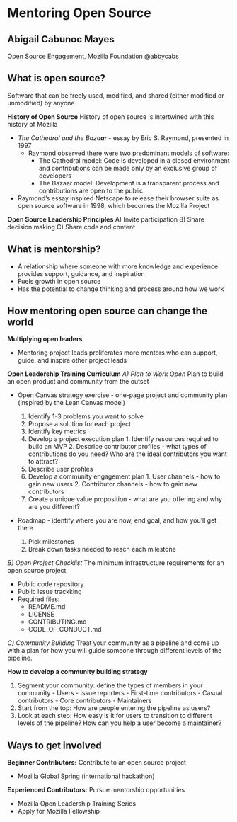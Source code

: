 # Mentoring Open Source

## **Abigail Cabunoc Mayes**

Open Source Engagement, Mozilla Foundation
@abbycabs


## **What is open source?**

Software that can be freely used, modified, and shared (either modified or unmodified) by anyone

**History of Open Source**
History of open source is intertwined with this history of Mozilla

- *The Cathedral and the Baza**a**r* -  essay by Eric S. Raymond, presented in 1997
  - Raymond observed there were two predominant models of software: 
    - The Cathedral model: Code is developed in a closed environment and contributions can be made only by an exclusive group of developers
    - The Bazaar model: Development is a transparent process and contributions are open to the public
- Raymond’s essay inspired Netscape to release their browser suite as open source software in 1998, which becomes the Mozilla Project


**Open Source Leadership Principles**
A) Invite participation
B) Share decision making
C) Share code and content

## **What is mentorship?**
- A relationship where someone with more knowledge and experience provides support, guidance, and inspiration
- Fuels growth in open source
- Has the potential to change thinking and process around how we work
## **How mentoring open source can change the world**

**Multiplying open leaders**

- Mentoring project leads proliferates more mentors who can support, guide, and inspire other project leads

**Open Leadership Training Curriculum**
*A) Plan to Work Open*
Plan to build an open product and community from the outset


  - Open Canvas strategy exercise - one-page project and community plan (inspired by the Lean Canvas model)
      1. Identify 1-3 problems you want to solve
      2. Propose a solution for each project
      3. Identify key metrics
      4. Develop a project execution plan
        1. Identify resources required to build an MVP
        2. Describe contributor profiles - what types of contributions do you need? Who are the ideal contributors you want to attract?
      5. Describe user profiles 
      6. Develop a community engagement plan
        1. User channels - how to gain new users
        2. Contributor channels - how to gain new contributors
      7. Create a unique value proposition - what are you offering and why are you different?
      
  - Roadmap - identify where you are now, end goal, and how you’ll get there
      1. Pick milestones
      2. Break down tasks needed to reach each milestone
      

*B) Open Project Checklist*
The minimum infrastructure requirements for an open source project

  - Public code repository
  - Public issue trackking
  - Required files:
    - README.md
    - LICENSE
    - CONTRIBUTING.md
    - CODE_OF_CONDUCT.md

*C) Community Building*
Treat your community as a pipeline and come up with a plan for how you will guide someone through different levels of the pipeline.

**How to develop a community building strategy**

  1. Segment your community: define the types of members in your community
    - Users
    - Issue reporters
    - First-time contributors
    - Casual contributors 
    - Core contributors
    - Maintainers
  2. Start from the top: How are people entering the pipeline as users?
  3. Look at each step: How easy is it for users to transition to different levels of the pipeline? How can you help a user become a maintainer?


## **Ways to get involved**

**Beginner Contributors:** Contribute to an open source project

- Mozilla Global Spring (international hackathon)

**Experienced Contributors:**  Pursue mentorship opportunities

- Mozilla Open Leadership Training Series
- Apply for Mozilla Fellowship


